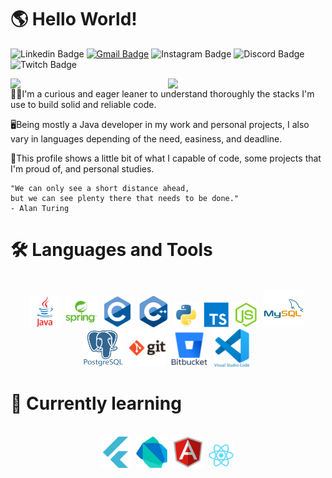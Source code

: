 # 🌎 Hello World!
![Linkedin Badge](https://img.shields.io/badge/-gustavooquinteiro-blue?style=flat-square&logo=Linkedin&logoColor=white&link=https://www.linkedin.com/in/gustavooquinteiro/)
[![Gmail Badge](https://img.shields.io/badge/-gustavooquinteiro@gmail.com-c14438?style=flat-square&logo=Gmail&logoColor=white&link=mailto:gustavo200976@gmail.com)](mailto:gustavo200976@gmail.com)
![Instagram Badge](https://img.shields.io/badge/-gustavooquinteiro-%23E4405F?style=flat-square&logo=instagram&logoColor=white&link=https://www.instagram.com/gustavooquinteiro/)
![Discord Badge](https://img.shields.io/badge/gustavooquinteiro-7289DA?style=flat-square&logo=discord&logoColor=white&link=http://discordapp.com/users/357157738733895691)
![Twitch Badge](https://img.shields.io/badge/gustavooquinteiro-9146FF?style=flat-square&logo=twitch&logoColor=white&link=https://www.twitch.tv/gustavooquinteiro)


[<img align="right" width="50%" src="https://github-readme-stats-ouuan.vercel.app/api?username=gustavooquinteiro&theme=dark&show_icons=true">](https://metrics.lecoq.io/ouuan#gh-dark-mode-only)


[<img align="right" width="50%" src="https://github-readme-stats.vercel.app/api/top-langs/?username=gustavooquinteiro&langs_count=7&theme=dark">](https://metrics.lecoq.io/ouuan#gh-dark-mode-only)

  👨‍💻I'm a curious and eager leaner to understand thoroughly the stacks I'm use to build solid and reliable code. 
  
  🖥️Being mostly a Java developer in my work and personal projects, I also vary in languages depending of the need, easiness, and deadline.   
  
  🥇This profile shows a little bit of what I capable of code, some projects that I'm proud of, and personal studies.

  
```
"We can only see a short distance ahead, 
but we can see plenty there that needs to be done."
- Alan Turing
```

# 🛠️ Languages and Tools

<div style="display: inline_block" align="center"><br>
<img src="https://github.com/devicons/devicon/blob/master/icons/java/java-original-wordmark.svg" title="Java" alt="Java" width="50" height="50"/>&nbsp;
<img src="https://github.com/devicons/devicon/blob/master/icons/spring/spring-original-wordmark.svg" title="Spring" alt="Spring" width="50" height="50"/>&nbsp;
<img src="https://github.com/devicons/devicon/blob/master/icons/c/c-original.svg" title="C" alt="C" width="50" height="50"/>&nbsp;
<img src="https://github.com/devicons/devicon/blob/master/icons/cplusplus/cplusplus-original.svg" title="C++" alt="C++" width="50" height="50"/>&nbsp;
<img src="https://github.com/devicons/devicon/blob/master/icons/python/python-original.svg" title="Python" alt="Python" width="40" height="40"/>&nbsp;
  <img src="https://github.com/devicons/devicon/blob/master/icons/typescript/typescript-plain.svg" title="Typescript" alt="Typescript" width="40" height="40"/>&nbsp;
<img src="https://github.com/devicons/devicon/blob/master/icons/nodejs/nodejs-original.svg" title="Nodejs" alt="Nodejs" width="40" height="40"/>&nbsp;
<img src="https://github.com/devicons/devicon/blob/master/icons/mysql/mysql-original-wordmark.svg" title="MySQL"  alt="MySQL" width="65" height="60"/>&nbsp;
<img src="https://github.com/devicons/devicon/blob/master/icons/postgresql/postgresql-plain-wordmark.svg" title="PostgreSQL"  alt="PostgreSQL" width="65" height="60"/>&nbsp;
<img src="https://github.com/devicons/devicon/blob/master/icons/git/git-original-wordmark.svg" title="Git" **alt="Git" width="60" height="60"/>&nbsp;
  <img src="https://github.com/devicons/devicon/blob/master/icons/bitbucket/bitbucket-original-wordmark.svg" title="Bitbucket" **alt="Bitbucket" width="60" height="60"/>&nbsp;
 <img src="https://github.com/devicons/devicon/blob/master/icons/vscode/vscode-original-wordmark.svg" title="VSCode" alt="VSCode" width="60" height="60"/>&nbsp;  
</div>

# 🌱 Currently learning

<div style="display: inline_block" align="center"><br>
  <img src="https://github.com/devicons/devicon/blob/master/icons/flutter/flutter-plain.svg" title="Flutter" alt="Flutter" width="50" height="50"/>&nbsp;
  <img src="https://github.com/devicons/devicon/blob/master/icons/dart/dart-original.svg" title="Dart" alt="Dart" width="50" height="50"/>&nbsp;
  <img src="https://github.com/devicons/devicon/blob/master/icons/angularjs/angularjs-original.svg" title="Angular" alt="Angular" width="50" height="50"/>&nbsp; 
  <img src="https://github.com/devicons/devicon/blob/master/icons/react/react-original.svg" title="React" alt="React" width="40" height="40"/>&nbsp;

</div>

<!--
**gustavooquinteiro/gustavooquinteiro** is a ✨ _special_ ✨ repository because its `README.md` (this file) appears on your GitHub profile.

Here are some ideas to get you started:

- 🔭 I’m currently working on ...
- 🌱 I’m currently learning ...
- 👯 I’m looking to collaborate on ...
- 🤔 I’m looking for help with ...
- 💬 Ask me about ...
- 📫 How to reach me: ...
- 😄 Pronouns: ...
- ⚡ Fun fact: ...
-->
